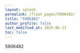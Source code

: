 ```yaml
---
layout: splash
permalink: /float_pages/5906482/
title: "5906482"
author_profile: false
last_modified_at: 2025-06-13
toc: false
---
```

 
5906482
